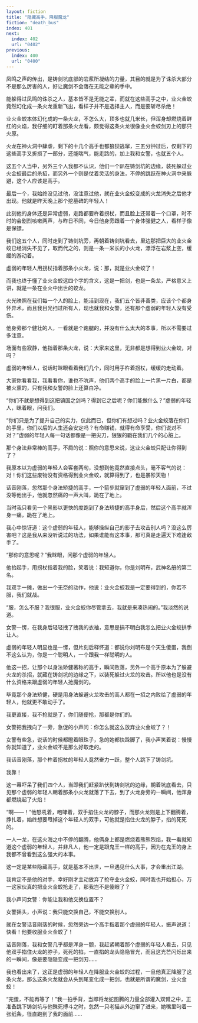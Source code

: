 ```yaml
---
layout: fiction
title: "隐藏高手，降服魔龙"
fiction: "death_bus"
index: 401
next:
  index: 402
  url: "0402"
previous:
  index: 400
  url: "0400"
---
```

凤鸣之声的传出，是铸剑坑底部的岩浆所凝结的力量，其目的就是为了诛杀大部分不是那么厉害的人，好让魔剑不会落在无能之辈的手中。

能躲得过凤鸣的诛杀之人，基本皆不是无能之辈，而就在这些高手之中，业火金蛟竟然幻化成一条火龙重新飞出，看样子并不是选择主人，而是要斩尽杀绝！

业火金蛟本体幻化成的一条火龙，不怎么大，顶多也就几米长，但浑身却燃烧着鲜红的火焰，我仔细的盯着那条火龙看，颇觉得这条火龙很像业火金蛟剑刃上的那只火原。

火龙在神火洞中肆虐，剩下的十几个高手也都狼狈逃窜，三五分钟过后，仅剩下的这些高手又折损了一部分，还能喘气，能走路的，加上我和女警，也就五个人。

这五个人当中，另外三个人我都不认识，他们一个趴在铸剑坑的边缘，装死躲过业火金蛟最后的杀招，而另外一个则是仗着灵活的身法，不停的跳跃在神火洞中来躲避，这个人应该是高手。

最后一个，我始终没见过他，没注意过他，就在业火金蛟变成的火龙消失之后他才出现。他就是昨天晚上那个挖墓碑的年轻人！

此刻他的身体还是异常虚弱，走路都要杵着拐杖，而且脸上还带着一个口罩，时不时的会剧烈咳嗽两声，与昨日不同，今日他身旁跟着一个身体强健之人，看样子像是保镖。

我们这五个人，同时走到了铸剑坑旁，再朝着铸剑坑看去，里边那把巨大的业火金蛟已经消失不见了，取而代之的，则是一条一米长的小火龙，漂浮在岩浆上空，缓缓的游动着。

虚弱的年轻人用拐杖指着那条小火龙，说：那，就是业火金蛟了！

而我也终于懂了业火金蛟这四个字的含义，这是一把剑，也是一条龙，严格意义上讲，就是一条在业火中出世的蛟龙。

火光映照在我们每一个人的脸上，能活到现在，我们五个皆非善类，应该个个都身怀异术，而且我目光扫过所有人，现也就我和女警，还有那个虚弱的年轻人没有受伤。

他身旁那个健壮的人，一看就是个跑腿的，并没有什么太大的本事，所以不需要过多注意。

场面有些寂静，他指着那条火龙，说：大家来这里，无非都是想得到业火金蛟，对吗？

虚弱的年轻人，说话时眯眼看着我们几个，同时用手杵着拐杖，缓缓的走动着。

大家你看看我，我看看你，谁也不吭声，他们两个高手的脸上一片黑一片白，都是被火熏的，只有我和女警的脸上还算白净。

“你们不就是想得到这把镇国之剑吗？得到它之后呢？你们能做什么？”虚弱的年轻人，眯着眼，问我们。

“你们只是为了提升自己的实力，仅此而已，但你们有想过吗？业火金蛟落在你们的手里，你们以后的人生还会安定吗？有命赚钱，就得有命享受，你们说对不对？”虚弱的年轻人每一句话都像是一把尖刀，狠狠的戳在我们几个的心脏上。

那个身法非常棒的高手，不屑的说：照你的意思来说，这业火金蛟只配让你得到了？

我原本以为虚弱的年轻人会客套两句，没想到他竟然直接点头，毫不客气的说：对！你们这些废物没有资格得到业火金蛟，就算得到了，也是暴殄天物！

话音刚落，忽然那个身法矫捷的高手，一个箭步就窜到了虚弱的年轻人面前，不过没等他出手，他就忽然痛的一声大叫，跪在了地上。

当时我只看见一个黑影以更快的度跑到了身法矫捷的高手身后，然后这个高手就浑身一痛，跪在了地上。

我心中惊讶道：这个虚弱的年轻人，能够操纵自己的影子去攻击别人吗？没这么厉害吧？这是我从来没听说过的功法，如果谁能有这本事，那可真是走遍天下难逢敌手了。

“那你的意思呢？”我眯眼，问那个虚弱的年轻人。

他抬起手，用拐杖指着我的脸，笑着说：我知道你，你是刘明布，武神名册的第二名。

我双手一摊，做出一个无奈的动作，他说：业火金蛟我是一定要得到的，你若不服，我们就战。

“服，怎么不服？我很服，业火金蛟你尽管拿去，我就是来凑热闹的。”我淡然的说道。

女警一愣，在我身后轻轻拽了拽我的衣袖，意思是搞不明白我怎么把业火金蛟拱手让人。

虚弱的年轻人明显也是一愣，但片刻后释怀道：都说你刘明布是个天生傻蛋，我倒不这么认为，你是一个聪明人，一个跟我一样聪明的人。

他这一招，让那个以身法矫健著称的高手，瞬间败落，另外一个高手原本为了躲避火龙的杀招，就藏在铸剑坑的边缘之下，以装死躲过火龙的攻击。所以他也是没有什么资格来跟虚弱的年轻人抢魔剑的。

毕竟那个身法矫健，硬是用身法躲避火龙攻击的高人都在一招之内败给了虚弱的年轻人，他就更不敢动手了。

我更直接，我不抢就是了，你们随便抢，那都是你们的。

女警把我拽向了一旁，急促的小声问：你怎么就这么放弃业火金蛟了？！

女警有些急，说话的时候都瞪着眼珠子，急的她都快跺脚了，我小声笑着说：慢慢你就知道了，业火金蛟不是那么好取走的。

我话音刚落，那个杵着拐杖的年轻人竟然奋力一跃，整个人跳下了铸剑坑。

我靠！

这一幕吓呆了我们四个人，当即我们赶紧趴伏到铸剑坑的边缘，朝着坑底看去，只见那个虚弱的年轻人朝着那条小火龙就落了下去，到了火龙身旁的一瞬间，他浑身都燃烧起了火焰！

“啊――！”他怒吼着，咆哮着，双手掐住火龙的脖子，而那火龙则是上下翻腾着，挣扎着，始终想要甩掉这个年轻人的双手，可他就是掐住火龙的脖子，掐的死死的。

一人一龙，在这火海之中不停的翻腾，他俩身上都是燃烧着熊熊烈焰，我一看就知道这个虚弱的年轻人，并非凡人，他一定是跟鬼王一样的高手，因为在鬼王的身上我都不曾看到这么强大的本事。

这一定是某些隐藏高手，就是基本不出世，一旦遇见什么大事，才会重出江湖。

我肯定不是他的对手，幸好刚才主动放弃了抢夺业火金蛟，同时我也开始担心，万一这家伙真的把业火金蛟抢走了，那我岂不是傻眼了？

我小声问女警：你能让我和他交换位置不？

女警摇头，小声说：我只能交换自己，不能交换别人。

就在女警话音刚落的时候，忽然旁边一个高手指着那个虚弱的年轻人，振声说道：快看！他要收服业火金蛟了！

话音刚落，我和女警几乎都是浑身一颤，我赶紧朝着那个虚弱的年轻人看去，只见他双手掐住火龙的脖子，死死的掐，一直掐的龙头隐隐冒光，而且这光芒闪烁出来的一瞬间，像是要隐隐变成一把剑刃……

我也看出来了，这正是虚弱的年轻人在降服业火金蛟的过程，一旦他真正降服了这条火龙，那么这条火龙就会从头到尾变化成一把剑，也就是所谓的魔剑，业火金蛟！

“完蛋，不能再等了！”我一拍手背，当即将龙蛇图腾的力量全部灌入双臂之中，正准备跳下铸剑坑与他殊死搏斗之时，忽然一只老猫从外边窜了进来，她嘴里叼着一张纸条，径直跑到了我的面前……